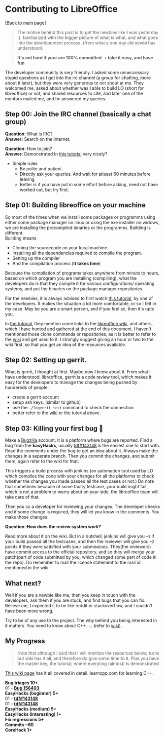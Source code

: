 # Contributing to LibreOffice

<!-- https://github.com/gautamsahil1947/blog/blob/main/files/01.md -->

[[Back to main page](https://github.com/gautamsahil1947/blog)]

> The motive behind this post is to get the newbies like I was yesterday ;), familiarized with the bigger picture of
> what is what, and what goes into the developement process. (from what a one day old newbi has understood).

> **It's not hard if your are 100% committed. + take it easy, and have fun** <br>

The developer community is very friendly. I asked some unneccessary stupid questions as I got into the
irc channel (a group for chatting, more about it later), but they were very generous to not shout at me. They
welcomed me, asked about whether was I able to build LO (short for libreoffice) or not, and shared resources
to cite, and later one of the mentors mailed me, and he answered my queries.

## Step 00: Join the IRC channel (basically a chat group)

**Question:** What is IRC? <br>
**Answer:** Search on the internet. <br>

**Question:** How to join? <br>
**Answer:** Demonstrated In [this tutorial](https://www.youtube.com/watch?v=whHBiTwstWI) very nicely?

- Simple rules
  - Be polite and patient.
  - Directly ask your queries. And wait for atleast 60 minutes before leaving
  - Better is if you have put in some effort before asking, need not have worked out, but try first.

## Step 01: Building libreoffice on your machine

So most of the times when we install some packages or programms using either some package manager on linux or
using the exe installer on widows, we are installing the precompiled binaries or the programms. Building is
different. <br> Building means

- Cloning the sourcecode on your local machine.
- Installing all the dependencies required to compile the program.
- Setting up the compiler
- And the compilation process (**It takes time**)

Because the compilation of programs takes anywhere from minuts to hours, based on which program you are
installing (compiliing), what the developers do is that they compile it for various configurations/ operating
systems, and put the binaries on the package manager repositories. <br>

For the newbies, it is always advised to first watch [this tutorial](https://www.youtube.com/watch?v=whHBiTwstWI), by one of the developers. It makes
the situation a lot more comfortable, or so I felt in my case. May be you are a smart person, and if you
feel so, then it's upto you. <br>

In [the tutorial](https://www.youtube.com/watch?v=whHBiTwstWI), they mention some links to the [libreoffice wiki](https://wiki.documentfoundation.org/), and others, which I have hunted and gathered
at the end of this document. I haven't mentioned those clone commands or repositories, as it is better to refer to
the [wiki](https://wiki.documentfoundation.org/) and get used to it. I strongly suggest giving an hour or two to the wiki first, so that you get an idea
of the resources available.

## Step 02: Setting up gerrit.

What is gerrit, I thought at first. Maybe now I know about it. From what I have understood,
libreoffice, gerrit is a code review tool, which makes it easy for the developers to manage the changes being pushed
by hundereds of people.<br>

- create a gerrit account
- setup ssh keys. (similar to github)
- use the `./logerrit test` command to check the connection
- better refer to the [wiki](https://wiki.documentfoundation.org/) or the tutorial above.

## Step 03: Killing your first bug 🐛

Make a [Bugzilla](https://bugs.documentfoundation.org/) account. It is a platform where bugs are reported. Find a bug from the **EasyHacks**,
usually [tdf#143148](https://bugs.documentfoundation.org/show_bug.cgi?id=143148) is the easiest one to start with. Read the comments under the bug to get an idea about it.
Always make the changes in a seperate branch. Then you commit the changes, and submit them, again refer to the wiki for that.
<br>

This triggers a build process with jenkins (an automation tool used by LO which compiles the code with your changes for all the platforms to check whether
the changes you made passed all the test cases or not.) Do note that sometimes because of some faulty testcase, your build might fail, which is not a problem
to worry about on your side, the libreoffice team will take care of that.
<br>

Then you cc a developer for reviewing your changes. The developer checks and if some change is required, they will let you know in the
comments. You make those changes.

**Question: How does the review system work?**

Read more about it on the wiki. But in a nutshell, jenkins will give you `+1` if your build passed all the testcases, and then the reviewer will give you `+2` points if
they were satisfied with your submissions. They(the reviewers) have commit access to the official repository, and so they will merge your
patch(part of code submitted by you, which changed some part of code in the repo). Do remember to mail the license statement to the mail id mentioned in the wiki.

## What next?

Well if you are a newbie like me, then you keep in touch with the developers, ask them if you are stuck, and find bugs that you can fix. Believe me, I expected
it to be like reddit or stackoverflow, and I couldn't have been more wrong.

Try to be of any use to the project. The why behind you being interested in it matters. You need to know about C++ .... (refer to [wiki](https://wiki.documentfoundation.org/)).

## My Progress

> Note that although I said that I will mention the resources below, turns out wiki has it all, and therefore do give some time
> to it. Plus you have the master key, the tutorial, where everyting (almost) is demonstrated

[This wiki page](https://wiki.documentfoundation.org/Development/GetInvolved) has it all covered in detail.
learncpp.com for learning C++.

**Bug triages 10+** <br>
01 - [ **Bug 156403**](https://bugs.documentfoundation.org/show_bug.cgi?id=156403)<br>
**EasyHacks (beginner) 5+**<br>
01 - [ **tdf#143148**](https://gerrit.libreoffice.org/c/core/+/154656)<br>
01 - [ **tdf#143148**](https://gerrit.libreoffice.org/c/core/+/154662)<br>
**EasyHacks (medium) 5+**<br>
**EasyHacks (interesting) 1+**<br>
**Fix regressions 5+**<br>
**Commits ~60**<br>
**CoreHack 1+**

